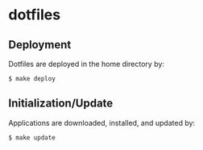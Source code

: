 # dotfiles

## Deployment

Dotfiles are deployed in the home directory by:

```
$ make deploy
```

## Initialization/Update

Applications are downloaded, installed, and updated by:

```
$ make update
```
